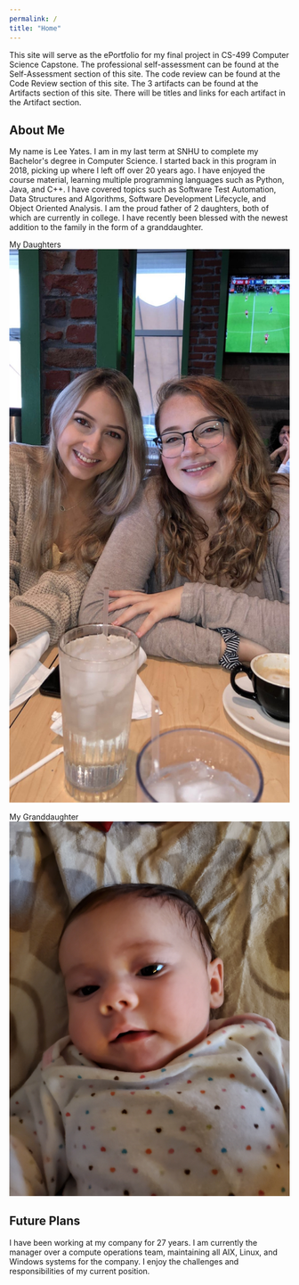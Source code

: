 ```yaml
---
permalink: /
title: "Home"
---
```


This site will serve as the ePortfolio for my final project in CS-499 Computer Science Capstone.  The professional self-assessment can be found at the Self-Assessment section of this site.  The code review can be found at the Code Review section of this site.  The 3 artifacts can be found at the Artifacts section of this site.  There will be titles and links for each artifact in the Artifact section.

## About Me
My name is Lee Yates.  I am in my last term at SNHU to complete my Bachelor's degree in Computer Science.  I started back in this program in 2018, picking up where I left off over 20  years ago.  I have enjoyed the course material, learning multiple programming languages such as Python, Java, and C++.  I have covered topics such as Software Test Automation, Data Structures and Algorithms, Software Development Lifecycle, and Object Oriented Analysis.  I am the proud father of 2 daughters, both of which are currently in college.  I have recently been blessed with the newest addition to the family in the form of a granddaughter.  

My Daughters
![Daughters](/assets/images/girls.jpeg)

My Granddaughter
![Granddaugther](/assets/images/gdaughter.jpg)

## Future Plans
I have been working at my company for 27 years. I am currently the manager over a compute operations team, maintaining all AIX, Linux, and Windows systems for the company.  I enjoy the challenges and responsibilities of my current position.
